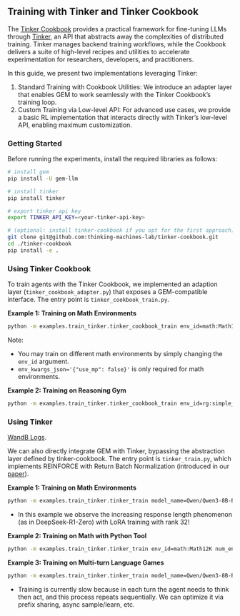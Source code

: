 ## Training with Tinker and Tinker Cookbook

The [Tinker Cookbook](https://github.com/thinking-machines-lab/tinker-cookbook) provides a practical framework for fine-tuning LLMs through [Tinker](https://thinkingmachines.ai/tinker/), an API that abstracts away the complexities of distributed training. Tinker manages backend training workflows, while the Cookbook delivers a suite of high-level recipes and utilities to accelerate experimentation for researchers, developers, and practitioners. 

In this guide, we present two implementations leveraging Tinker:
1. Standard Training with Cookbook Utilities:
   We introduce an adapter layer that enables GEM to work seamlessly with the Tinker Cookbook’s training loop.
2. Custom Training via Low-level API:
   For advanced use cases, we provide a basic RL implementation that interacts directly with Tinker’s low-level API, enabling maximum customization.


### Getting Started

Before running the experiments, install the required libraries as follows:
```bash
# install gem
pip install -U gem-llm

# install tinker
pip install tinker

# export tinker api key
export TINKER_API_KEY=<your-tinker-api-key>

# (optional: install tinker-cookbook if you opt for the first approach)
git clone git@github.com:thinking-machines-lab/tinker-cookbook.git
cd ./tinker-cookbook
pip install -e .
```

### Using Tinker Cookbook
To train agents with the Tinker Cookbook, we implemented an adaption layer (`tinker_cookbook_adapter.py`) that exposes a GEM-compatible interface. The entry point is `tinker_cookbook_train.py`.

**Example 1: Training on Math Environments**

```bash 
python -m examples.train_tinker.tinker_cookbook_train env_id=math:Math12K groups_per_batch=64 group_size=16 learning_rate=2e-5 max_tokens=2048 model_name=Qwen/Qwen3-8B-Base env_kwargs_json='{"use_mp": false}'
```

Note:
- You may train on different math environments by simply changing the `env_id` argument.
- `env_kwargs_json='{"use_mp": false}'` is only required for math environments.

**Example 2: Training on Reasoning Gym**

```bash 
python -m examples.train_tinker.tinker_cookbook_train env_id=rg:simple_equations groups_per_batch=64 group_size=8 learning_rate=2e-5 max_tokens=2048 model_name=Qwen/Qwen3-8B-Base
```

### Using Tinker
[WandB Logs](https://wandb.ai/lkevinzc/gem-tinker_train).

We can also directly integrate GEM with Tinker, bypassing the abstraction layer defined by tinker-cookbook. The entry point is `tinker_train.py`, which implements REINFORCE with Return Batch Normalization (introduced in our [paper](https://arxiv.org/pdf/2510.01051)).

**Example 1: Training on Math Environments**

```bash 
python -m examples.train_tinker.tinker_train model_name=Qwen/Qwen3-8B-Base env_id=math:DeepScaleR40K num_env=128 max_tokens=8192
```
* In this example we observe the increasing response length phenomenon (as in DeepSeek-R1-Zero) with LoRA training with rank 32!

**Example 2: Training on Math with Python Tool**

```bash
python -m examples.train_tinker.tinker_train env_id=math:Math12K num_env=128 max_tokens=2048 template=no model_name=meta-llama/Llama-3.1-8B-Instruct env_wrappers=python_tool_no_int_reward_last_line_error,concat_chat gamma=1
```

**Example 3: Training on Multi-turn Language Games**

```bash
python -m examples.train_tinker.tinker_train model_name=Qwen/Qwen3-8B-Base num_env=64 env_id=game:Sudoku-v0-easy max_tokens=1024 template=qwen3_game model_name=Qwen/Qwen3-8B-Base env_wrappers=concat
```

* Training is currently slow because in each turn the agent needs to think then act, and this process repeats sequentially. We can optimize it via prefix sharing, async sample/learn, etc.
